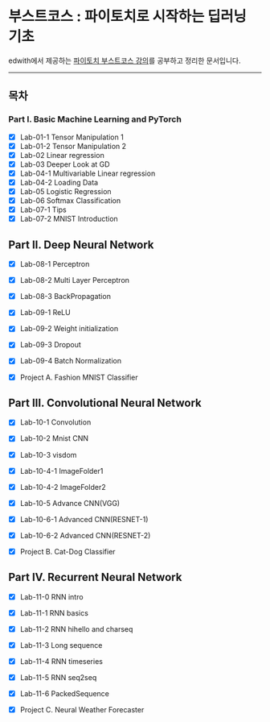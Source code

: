 # 부스트코스 : 파이토치로 시작하는 딥러닝 기초

edwith에서 제공하는 [파이토치 부스트코스 강의](https://www.edwith.org/boostcourse-dl-pytorch)를 공부하고 정리한 문서입니다.

---

## 목차

### Part I. Basic Machine Learning and PyTorch

- [x] Lab-01-1 Tensor Manipulation 1
- [x] Lab-01-2 Tensor Manipulation 2
- [x] Lab-02 Linear regression
- [x] Lab-03 Deeper Look at GD
- [x] Lab-04-1 Multivariable Linear regression
- [x] Lab-04-2 Loading Data
- [x] Lab-05 Logistic Regression
- [x] Lab-06 Softmax Classification
- [x] Lab-07-1 Tips
- [x] Lab-07-2 MNIST Introduction

## Part II. Deep Neural Network

- [x] Lab-08-1 Perceptron
- [x] Lab-08-2 Multi Layer Perceptron
- [x] Lab-08-3 BackPropagation
- [x] Lab-09-1 ReLU
- [x] Lab-09-2 Weight initialization
- [x] Lab-09-3 Dropout
- [x] Lab-09-4 Batch Normalization
- [x] Project A. Fashion MNIST Classifier



## Part III. Convolutional Neural Network

- [x] Lab-10-1 Convolution
- [x] Lab-10-2 Mnist CNN
- [x] Lab-10-3 visdom
- [x] Lab-10-4-1 ImageFolder1
- [x] Lab-10-4-2 ImageFolder2
- [x] Lab-10-5 Advance CNN(VGG)
- [x] Lab-10-6-1 Advanced CNN(RESNET-1)
- [x] Lab-10-6-2 Advanced CNN(RESNET-2)
- [x] Project B. Cat-Dog Classifier



## Part IV. Recurrent Neural Network

- [x] Lab-11-0 RNN intro
- [x] Lab-11-1 RNN basics
- [x] Lab-11-2 RNN hihello and charseq
- [x] Lab-11-3 Long sequence
- [x] Lab-11-4 RNN timeseries
- [x] Lab-11-5 RNN seq2seq
- [x] Lab-11-6 PackedSequence
- [x] Project C. Neural Weather Forecaster




